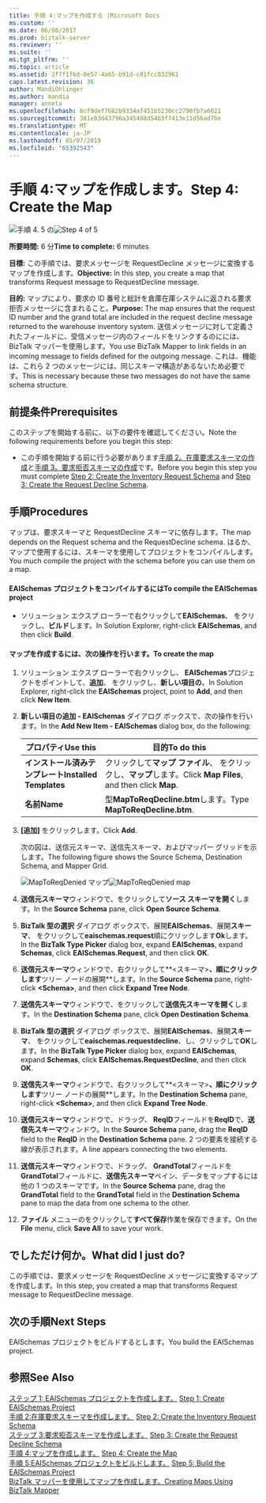 ```yaml
---
title: 手順 4:マップを作成する |Microsoft Docs
ms.custom: ''
ms.date: 06/08/2017
ms.prod: biztalk-server
ms.reviewer: ''
ms.suite: ''
ms.tgt_pltfrm: ''
ms.topic: article
ms.assetid: 2f7f1f6d-0e57-4a65-b91d-c81fcc832961
caps.latest.revision: 36
author: MandiOhlinger
ms.author: mandia
manager: anneta
ms.openlocfilehash: 6cf9def7682b9334af451b5230cc2790fb7a6021
ms.sourcegitcommit: 381e83d43796a345488d54b3f7413e11d56ad7be
ms.translationtype: MT
ms.contentlocale: ja-JP
ms.lasthandoff: 05/07/2019
ms.locfileid: "65392543"
---
```

# <a name="step-4-create-the-map"></a><span data-ttu-id="b0afe-102">手順 4:マップを作成します。</span><span class="sxs-lookup"><span data-stu-id="b0afe-102">Step 4: Create the Map</span></span>
<span data-ttu-id="b0afe-103">![手順 4. 5 の](../core/media/step-4of5.gif "Step_4of5")</span><span class="sxs-lookup"><span data-stu-id="b0afe-103">![Step 4 of 5](../core/media/step-4of5.gif "Step_4of5")</span></span>  
  
 <span data-ttu-id="b0afe-104">**所要時間:** 6 分</span><span class="sxs-lookup"><span data-stu-id="b0afe-104">**Time to complete:** 6 minutes</span></span>  
  
 <span data-ttu-id="b0afe-105">**目標:** この手順では、要求メッセージを RequestDecline メッセージに変換するマップを作成します。</span><span class="sxs-lookup"><span data-stu-id="b0afe-105">**Objective:** In this step, you create a map that transforms Request message to RequestDecline message.</span></span>  
  
 <span data-ttu-id="b0afe-106">**目的:** マップにより、要求の ID 番号と総計を倉庫在庫システムに返される要求拒否メッセージに含まれること。</span><span class="sxs-lookup"><span data-stu-id="b0afe-106">**Purpose:** The map ensures that the request ID number and the grand total are included in the request decline message returned to the warehouse inventory system.</span></span> <span data-ttu-id="b0afe-107">送信メッセージに対して定義されたフィールドに、受信メッセージ内のフィールドをリンクするのにには、BizTalk マッパーを使用します。</span><span class="sxs-lookup"><span data-stu-id="b0afe-107">You use BizTalk Mapper to link fields in an incoming message to fields defined for the outgoing message.</span></span> <span data-ttu-id="b0afe-108">これは、機能は、これら 2 つのメッセージには、同じスキーマ構造があるないため必要です。</span><span class="sxs-lookup"><span data-stu-id="b0afe-108">This is necessary because these two messages do not have the same schema structure.</span></span>  
  
## <a name="prerequisites"></a><span data-ttu-id="b0afe-109">前提条件</span><span class="sxs-lookup"><span data-stu-id="b0afe-109">Prerequisites</span></span>  
 <span data-ttu-id="b0afe-110">このステップを開始する前に、以下の要件を確認してください。</span><span class="sxs-lookup"><span data-stu-id="b0afe-110">Note the following requirements before you begin this step:</span></span>  
  
-   <span data-ttu-id="b0afe-111">この手順を開始する前に行う必要があります[手順 2。在庫要求スキーマの作成](../core/step-2-create-the-inventory-request-schema.md)と[手順 3。要求拒否スキーマの作成](../core/step-3-create-the-request-decline-schema.md)です。</span><span class="sxs-lookup"><span data-stu-id="b0afe-111">Before you begin this step you must complete [Step 2: Create the Inventory Request Schema](../core/step-2-create-the-inventory-request-schema.md) and [Step 3: Create the Request Decline Schema](../core/step-3-create-the-request-decline-schema.md).</span></span>  
  
## <a name="procedures"></a><span data-ttu-id="b0afe-112">手順</span><span class="sxs-lookup"><span data-stu-id="b0afe-112">Procedures</span></span>  
 <span data-ttu-id="b0afe-113">マップは、要求スキーマと RequestDecline スキーマに依存します。</span><span class="sxs-lookup"><span data-stu-id="b0afe-113">The map depends on the Request schema and the RequestDecline schema.</span></span>  <span data-ttu-id="b0afe-114">はるか、マップで使用するには、スキーマを使用してプロジェクトをコンパイルします。</span><span class="sxs-lookup"><span data-stu-id="b0afe-114">You much compile the project with the schema before you can use them on a map.</span></span>  
  
#### <a name="to-compile-the-eaischemas-project"></a><span data-ttu-id="b0afe-115">EAISchemas プロジェクトをコンパイルするには</span><span class="sxs-lookup"><span data-stu-id="b0afe-115">To compile the EAISchemas project</span></span>  
  
-   <span data-ttu-id="b0afe-116">ソリューション エクスプ ローラーで右クリックして**EAISchemas**、 をクリックし、**ビルド**します。</span><span class="sxs-lookup"><span data-stu-id="b0afe-116">In Solution Explorer, right-click **EAISchemas**, and then click **Build**.</span></span>  
  
#### <a name="to-create-the-map"></a><span data-ttu-id="b0afe-117">マップを作成するには、次の操作を行います。</span><span class="sxs-lookup"><span data-stu-id="b0afe-117">To create the map</span></span>  
  
1.  <span data-ttu-id="b0afe-118">ソリューション エクスプ ローラーで右クリックし、 **EAISchemas**プロジェクトをポイントして、**追加**、 をクリックし、**新しい項目の**。</span><span class="sxs-lookup"><span data-stu-id="b0afe-118">In Solution Explorer, right-click the **EAISchemas** project, point to **Add**, and then click **New Item**.</span></span>  
  
2.  <span data-ttu-id="b0afe-119">**新しい項目の追加 - EAISchemas**  ダイアログ ボックスで、次の操作を行います。</span><span class="sxs-lookup"><span data-stu-id="b0afe-119">In the **Add New Item - EAISchemas** dialog box, do the following:</span></span>  
  
    |<span data-ttu-id="b0afe-120">プロパティ</span><span class="sxs-lookup"><span data-stu-id="b0afe-120">Use this</span></span>|<span data-ttu-id="b0afe-121">目的</span><span class="sxs-lookup"><span data-stu-id="b0afe-121">To do this</span></span>|  
    |--------------|----------------|  
    |<span data-ttu-id="b0afe-122">**インストール済みテンプレート**</span><span class="sxs-lookup"><span data-stu-id="b0afe-122">**Installed Templates**</span></span>|<span data-ttu-id="b0afe-123">クリックして**マップ ファイル**、 をクリックし、**マップ**します。</span><span class="sxs-lookup"><span data-stu-id="b0afe-123">Click **Map Files**, and then click **Map**.</span></span>|  
    |<span data-ttu-id="b0afe-124">**名前**</span><span class="sxs-lookup"><span data-stu-id="b0afe-124">**Name**</span></span>|<span data-ttu-id="b0afe-125">型**MapToReqDecline.btm**します。</span><span class="sxs-lookup"><span data-stu-id="b0afe-125">Type **MapToReqDecline.btm**.</span></span>|  
  
3.  <span data-ttu-id="b0afe-126">**[追加]** をクリックします。</span><span class="sxs-lookup"><span data-stu-id="b0afe-126">Click **Add**.</span></span>  
  
     <span data-ttu-id="b0afe-127">次の図は、送信元スキーマ、送信先スキーマ、およびマッパー グリッドを示します。</span><span class="sxs-lookup"><span data-stu-id="b0afe-127">The following figure shows the Source Schema, Destination Schema, and Mapper Grid.</span></span>  
  
     <span data-ttu-id="b0afe-128">![MapToReqDenied マップ](../core/media/tut1-maptoreqden1.jpg "Tut1_MapToReqDen1")</span><span class="sxs-lookup"><span data-stu-id="b0afe-128">![MapToReqDenied map](../core/media/tut1-maptoreqden1.jpg "Tut1_MapToReqDen1")</span></span>  
  
4.  <span data-ttu-id="b0afe-129">**送信元スキーマ**ウィンドウで、をクリックして**ソース スキーマを開く**します。</span><span class="sxs-lookup"><span data-stu-id="b0afe-129">In the **Source Schema** pane, click **Open Source Schema**.</span></span>  
  
5.  <span data-ttu-id="b0afe-130">**BizTalk 型の選択** ダイアログ ボックスで、展開**EAISchemas**、展開**スキーマ**、 をクリックして**eaischemas.request**順にクリックします**Ok**します。</span><span class="sxs-lookup"><span data-stu-id="b0afe-130">In the **BizTalk Type Picker** dialog box, expand **EAISchemas**, expand **Schemas**, click **EAISchemas.Request**, and then click **OK**.</span></span>  
  
6.  <span data-ttu-id="b0afe-131">**送信元スキーマ**ウィンドウで、右クリックして**\<スキーマ\>**、順にクリックします**ツリー ノードの展開**します。</span><span class="sxs-lookup"><span data-stu-id="b0afe-131">In the **Source Schema** pane, right-click **\<Schema\>**, and then click **Expand Tree Node**.</span></span>  
  
7.  <span data-ttu-id="b0afe-132">**送信先スキーマ**ウィンドウで、をクリックして**送信先スキーマを開く**します。</span><span class="sxs-lookup"><span data-stu-id="b0afe-132">In the **Destination Schema** pane, click **Open Destination Schema**.</span></span>  
  
8.  <span data-ttu-id="b0afe-133">**BizTalk 型の選択** ダイアログ ボックスで、展開**EAISchemas**、展開**スキーマ**、 をクリックして**eaischemas.requestdecline**、し、クリックして**OK**します。</span><span class="sxs-lookup"><span data-stu-id="b0afe-133">In the **BizTalk Type Picker** dialog box, expand **EAISchemas**, expand **Schemas**, click **EAISchemas.RequestDecline**, and then click **OK**.</span></span>  
  
9. <span data-ttu-id="b0afe-134">**送信先スキーマ**ウィンドウで、右クリックして**\<スキーマ\>**、順にクリックします**ツリー ノードの展開**します。</span><span class="sxs-lookup"><span data-stu-id="b0afe-134">In the **Destination Schema** pane, right-click **\<Schema\>**, and then click **Expand Tree Node**.</span></span>  
  
10. <span data-ttu-id="b0afe-135">**送信元スキーマ**ウィンドウで、ドラッグ、 **ReqID**フィールドを**ReqID**で、**送信先スキーマ**ウィンドウ。</span><span class="sxs-lookup"><span data-stu-id="b0afe-135">In the **Source Schema** pane, drag the **ReqID** field to the **ReqID** in the **Destination Schema** pane.</span></span> <span data-ttu-id="b0afe-136">2 つの要素を接続する線が表示されます。</span><span class="sxs-lookup"><span data-stu-id="b0afe-136">A line appears connecting the two elements.</span></span>  
  
11. <span data-ttu-id="b0afe-137">**送信元スキーマ**ウィンドウで、ドラッグ、 **GrandTotal**フィールドを**GrandTotal**フィールドに、**送信先スキーマ**ペイン、データをマップするには他の 1 つのスキーマです。</span><span class="sxs-lookup"><span data-stu-id="b0afe-137">In the **Source Schema** pane, drag the **GrandTotal** field to the **GrandTotal** field in the **Destination Schema** pane to map the data from one schema to the other.</span></span>  
  
12. <span data-ttu-id="b0afe-138">**ファイル** メニューのをクリックして**すべて保存**作業を保存できます。</span><span class="sxs-lookup"><span data-stu-id="b0afe-138">On the **File** menu, click **Save All** to save your work.</span></span>  
  
## <a name="what-did-i-just-do"></a><span data-ttu-id="b0afe-139">でしただけ何か。</span><span class="sxs-lookup"><span data-stu-id="b0afe-139">What did I just do?</span></span>  
 <span data-ttu-id="b0afe-140">この手順では、要求メッセージを RequestDecline メッセージに変換するマップを作成します。</span><span class="sxs-lookup"><span data-stu-id="b0afe-140">In this step, you created a map that transforms Request message to RequestDecline message.</span></span>  
  
## <a name="next-steps"></a><span data-ttu-id="b0afe-141">次の手順</span><span class="sxs-lookup"><span data-stu-id="b0afe-141">Next Steps</span></span>  
 <span data-ttu-id="b0afe-142">EAISchemas プロジェクトをビルドするとします。</span><span class="sxs-lookup"><span data-stu-id="b0afe-142">You build the EAISchemas project.</span></span>  
  
## <a name="see-also"></a><span data-ttu-id="b0afe-143">参照</span><span class="sxs-lookup"><span data-stu-id="b0afe-143">See Also</span></span>  
 <span data-ttu-id="b0afe-144">[ステップ 1: EAISchemas プロジェクトを作成します。](../core/step-1-create-eaischemas-project.md) </span><span class="sxs-lookup"><span data-stu-id="b0afe-144">[Step 1: Create EAISchemas Project](../core/step-1-create-eaischemas-project.md) </span></span>  
 <span data-ttu-id="b0afe-145">[手順 2:在庫要求スキーマを作成します。](../core/step-2-create-the-inventory-request-schema.md) </span><span class="sxs-lookup"><span data-stu-id="b0afe-145">[Step 2: Create the Inventory Request Schema](../core/step-2-create-the-inventory-request-schema.md) </span></span>  
 <span data-ttu-id="b0afe-146">[ステップ 3:要求拒否スキーマを作成します。](../core/step-3-create-the-request-decline-schema.md) </span><span class="sxs-lookup"><span data-stu-id="b0afe-146">[Step 3: Create the Request Decline Schema](../core/step-3-create-the-request-decline-schema.md) </span></span>  
 <span data-ttu-id="b0afe-147">[手順 4:マップを作成します。](../core/step-4-create-the-map.md) </span><span class="sxs-lookup"><span data-stu-id="b0afe-147">[Step 4: Create the Map](../core/step-4-create-the-map.md) </span></span>  
 <span data-ttu-id="b0afe-148">[手順 5:EAISchemas プロジェクトをビルドします。](../core/step-5-build-the-eaischemas-project.md) </span><span class="sxs-lookup"><span data-stu-id="b0afe-148">[Step 5: Build the EAISchemas Project](../core/step-5-build-the-eaischemas-project.md) </span></span>  
 [<span data-ttu-id="b0afe-149">BizTalk マッパーを使用してマップを作成します。</span><span class="sxs-lookup"><span data-stu-id="b0afe-149">Creating Maps Using BizTalk Mapper</span></span>](../core/creating-maps-using-biztalk-mapper.md)